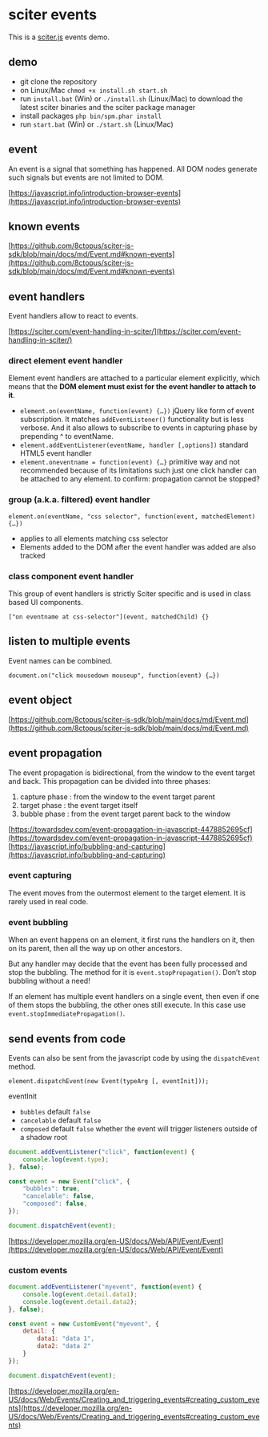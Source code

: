# sciter events

This is a [sciter.js](https://sciter.com/) events demo.

## demo

- git clone the repository
- on Linux/Mac `chmod +x install.sh start.sh`
- run `install.bat` (Win) or `./install.sh` (Linux/Mac) to download the latest sciter binaries and the sciter package manager
- install packages `php bin/spm.phar install`
- run `start.bat` (Win) or `./start.sh` (Linux/Mac)

## event

An event is a signal that something has happened. All DOM nodes generate such signals but events are not limited to DOM.

[https://javascript.info/introduction-browser-events](https://javascript.info/introduction-browser-events)

## known events

[https://github.com/8ctopus/sciter-js-sdk/blob/main/docs/md/Event.md#known-events](https://github.com/8ctopus/sciter-js-sdk/blob/main/docs/md/Event.md#known-events)

## event handlers

Event handlers allow to react to events.

[https://sciter.com/event-handling-in-sciter/](https://sciter.com/event-handling-in-sciter/)

### direct element event handler

Element event handlers are attached to a particular element explicitly, which means that the **DOM element must exist for the event handler to attach to it**.

- `element.on(eventName, function(event) {…})` jQuery like form of event subscription. It matches `addEventListener()` functionality but is less verbose.  And it also allows to subscribe to events in capturing phase by prepending ^ to eventName.
- `element.addEventListener(eventName, handler [,options])` standard HTML5 event handler
- `element.oneventname = function(event) {…}` primitive way and not recommended because of its limitations such just one click handler can be attached to any element. to confirm: propagation cannot be stopped?

### group (a.k.a. filtered) event handler

`element.on(eventName, "css selector", function(event, matchedElement) {…})`
- applies to all elements matching css selector
- Elements added to the DOM after the event handler was added are also tracked

### class component event handler

This group of event handlers is strictly Sciter specific and is used in class based UI components.

`["on eventname at css-selector"](event, matchedChild) {}`

## listen to multiple events

Event names can be combined.

`document.on("click mousedown mouseup", function(event) {…})`

## event object

[https://github.com/8ctopus/sciter-js-sdk/blob/main/docs/md/Event.md](https://github.com/8ctopus/sciter-js-sdk/blob/main/docs/md/Event.md)

## event propagation

The event propagation is bidirectional, from the window to the event target and back. This propagation can be divided into three phases:

1. capture phase : from the window to the event target parent
2. target phase : the event target itself
3. bubble phase : from the event target parent back to the window

[https://towardsdev.com/event-propagation-in-javascript-4478852695cf](https://towardsdev.com/event-propagation-in-javascript-4478852695cf)
[https://javascript.info/bubbling-and-capturing](https://javascript.info/bubbling-and-capturing)

### event capturing

The event moves from the outermost element to the target element. It is rarely used in real code.

### event bubbling

When an event happens on an element, it first runs the handlers on it, then on its parent, then all the way up on other ancestors.

But any handler may decide that the event has been fully processed and stop the bubbling. The method for it is `event.stopPropagation()`. Don’t stop bubbling without a need!

If an element has multiple event handlers on a single event, then even if one of them stops the bubbling, the other ones still execute. In this case use `event.stopImmediatePropagation()`.

## send events from code

Events can also be sent from the javascript code by using the `dispatchEvent` method.

`element.dispatchEvent(new Event(typeArg [, eventInit]));`

eventInit
- `bubbles` default `false`
- `cancelable` default `false`
- `composed` default `false` whether the event will trigger listeners outside of a shadow root

```js
document.addEventListener("click", function(event) {
    console.log(event.type);
}, false);

const event = new Event("click", {
    "bubbles": true,
    "cancelable": false,
    "composed": false,
});

document.dispatchEvent(event);
```

[https://developer.mozilla.org/en-US/docs/Web/API/Event/Event](https://developer.mozilla.org/en-US/docs/Web/API/Event/Event)

### custom events

```js
document.addEventListener("myevent", function(event) {
    console.log(event.detail.data1);
    console.log(event.detail.data2);
}, false);

const event = new CustomEvent("myevent", {
    detail: {
        data1: "data 1",
        data2: "data 2"
    }
});

document.dispatchEvent(event);
```

[https://developer.mozilla.org/en-US/docs/Web/Events/Creating_and_triggering_events#creating_custom_events](https://developer.mozilla.org/en-US/docs/Web/Events/Creating_and_triggering_events#creating_custom_events)
